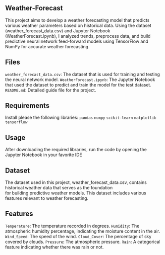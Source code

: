 ## Weather-Forecast

This project aims to develop a weather forecasting model that predicts various weather parameters based on historical data. Using the dataset (weather_forecast_data.csv) and Jupyter Notebook (WeatherForecast.ipynb), I analyzed trends, preprocess data, and build predictive neural network feed-forward models using TensorFlow and NumPy for accurate weather forecasting.

## Files
 `weather_forecast_data.csv`: The dataset that is used for training and testing the neural network model.
 `WeatherForecast.ipynb`: The Jupyter Notebook that used the dataset to predict and train the model for the test dataset.
 `README.md`: Detailed guide file for the project.

 ## Requirements
 Install please the following libraries:
  `pandas`
  `numpy`
  `scikit-learn`
  `matplotlib`
  `tensorflow`
 ## Usage
 After downloading the required libraries, run the code by opening the Jupyter Notebook in your favorite IDE
 ## Dataset
 The dataset used in this project, weather_forecast_data.csv, contains historical weather data that serves as the foundation  
 for building predictive weather models. This dataset includes various features relevant to weather forecasting.
 ## Features
  `Temperature`: The temperature recorded in degrees.
  `Humidity`: The atmospheric humidity percentage, indicating the moisture content in the air.
  `Wind_Speed`: The speed of the wind.
  `Cloud_Cover`: The percentage of sky covered by clouds.
  `Pressure`: The atmospheric pressure.
  `Rain`: A categorical feature indicating whether there was rain or not.
